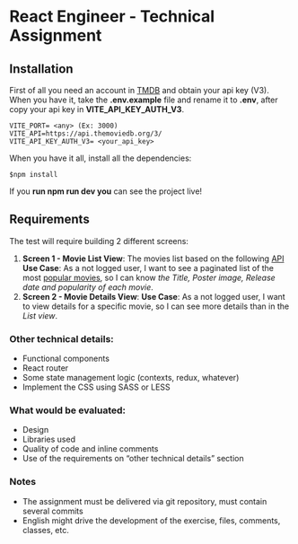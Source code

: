 # React Engineer - Technical Assignment

## Installation
First of all you need an account in [TMDB](https://www.themoviedb.org/) and obtain your api key (V3). When you have it, take the **.env.example** file and rename it to **.env**, after copy your api key in **VITE_API_KEY_AUTH_V3**.
```text=
VITE_PORT= <any> (Ex: 3000)
VITE_API=https://api.themoviedb.org/3/
VITE_API_KEY_AUTH_V3= <your_api_key>
```
When you have it all, install all the dependencies:
```bash=
$npm install
```

If you **run npm run dev you** can see the project live!

## Requirements
The test will require building 2 different screens:

1. **Screen 1 - Movie List View**: The movies list based on the following [API](https://developers.themoviedb.org/3/movies/get-movie-details)
**Use Case**: As a not logged user, I want to see a paginated list of the most [popular movies](https://developers.themoviedb.org/3/movies/get-popular-movies), so I can know *the Title, Poster image, Release date and popularity of each movie*.
2. **Screen 2 - Movie Details View**:
**Use Case**: As a not logged user, I want to view details for a specific movie, so I can
see more details than in the *List view*.

### Other technical details:
-  Functional components
-  React router
-  Some state management logic (contexts, redux, whatever)
-  Implement the CSS using SASS or LESS

### What would be evaluated:
- Design
- Libraries used
- Quality of code and inline comments
- Use of the requirements on “other technical details” section

### Notes
- The assignment must be delivered via git repository, must contain several commits
- English might drive the development of the exercise, files, comments, classes, etc.
